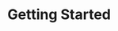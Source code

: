 # Getting Started

<script>
export default {
  created() {
    this.$router.replace('installation/')
  }
}
</script>